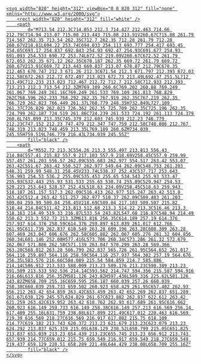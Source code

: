 <!-- [![Social Banner for Max Ma](/image/facebook_cover.svg?raw=true "Banner")](https://maxma.netlify.app/) -->
<a href="https://maxma.netlify.app/">

	<svg width="820" height="312" viewBox="0 0 820 312" fill="none" xmlns="http://www.w3.org/2000/svg">
		<rect width="820" height="312" fill="white" />
		<path
			d="M713.54 212.3C714.053 212.3 714.427 212.463 714.66 212.79C714.94 213.07 715.08 213.443 715.08 213.91V260.67C715.08 261.79 714.567 262.35 713.54 262.35C712.7 262.35 712.28 261.79 712.28 260.67V218.81L694.22 253.74C694.033 254.113 693.777 254.417 693.45 254.65C693.17 254.837 692.843 254.93 692.47 254.93C691.677 254.93 691.093 254.533 690.72 253.74L672.52 219.09V260.67C672.52 261.79 672.053 262.35 671.12 262.35C670.187 262.35 669.72 261.79 669.72 260.67V213.91C669.72 213.443 669.837 213.07 670.07 212.79C670.35 212.463 670.747 212.3 671.26 212.3C671.54 212.3 671.797 212.393 672.03 212.58C672.263 212.72 672.497 213.023 672.73 213.49L692.47 251.5L712 213.49C712.233 213.023 712.467 212.72 712.7 212.58C712.933 212.393 713.213 212.3 713.54 212.3ZM769.109 260.6C769.202 260.88 769.249 261.067 769.249 261.16C769.249 261.533 769.109 261.813 768.829 262C768.596 262.233 768.292 262.35 767.919 262.35C767.219 262.35 766.729 262.023 766.449 261.37L760.779 248.35H732.849L727.109 261.37C726.829 262.023 726.362 262.35 725.709 262.35C725.196 262.35 724.799 262.187 724.519 261.86C724.239 261.533 724.192 261.113 724.379 260.6L745.099 213.35C745.379 212.603 745.939 212.23 746.779 212.23C747.152 212.23 747.479 212.347 747.759 212.58C748.086 212.767 748.319 213.023 748.459 213.35L769.109 260.6ZM734.039 245.55H759.519L746.779 216.43L734.039 245.55Z"
			fill="black" />
		<path
			d="M552.72 213.3C554.26 213.3 555.497 213.813 556.43 214.84C557.41 215.82 557.9 217.103 557.9 218.69V258.45C557.9 259.99 557.457 261.203 556.57 262.09C555.683 262.977 554.517 263.42 553.07 263.42C551.67 263.42 550.527 262.977 549.64 262.09C548.753 261.203 548.31 259.99 548.31 258.45V233.74L538.37 252.43C537.717 253.643 536.993 254.53 536.2 255.09C535.453 255.65 534.543 255.93 533.47 255.93C532.443 255.93 531.533 255.65 530.74 255.09C529.947 254.53 529.223 253.643 528.57 252.43L518.63 234.09V258.45C518.63 259.943 518.187 261.157 517.3 262.09C516.413 262.977 515.247 263.42 513.8 263.42C512.4 263.42 511.257 262.977 510.37 262.09C509.483 261.203 509.04 259.99 509.04 258.45V218.69C509.04 217.103 509.507 215.82 510.44 214.84C511.42 213.813 512.68 213.3 514.22 213.3C516.46 213.3 518.163 214.49 519.33 216.87L533.54 243.82L547.68 216.87C548.94 214.49 550.62 213.3 552.72 213.3ZM613.816 256.35C614.189 257.19 614.376 257.937 614.376 258.59C614.376 259.897 613.839 261.017 612.766 261.95C611.739 262.837 610.549 263.28 609.196 263.28C608.309 263.28 607.469 263.047 606.676 262.58C605.882 262.067 605.276 261.32 604.856 260.34L601.146 252.08H577.416L573.706 260.34C573.286 261.32 572.679 262.067 571.886 262.58C571.139 263.047 570.299 263.28 569.366 263.28C568.012 263.28 566.799 262.837 565.726 261.95C564.652 261.017 564.116 259.897 564.116 258.59C564.116 257.937 564.302 257.19 564.676 256.35L583.576 216.66C584.089 215.54 584.859 214.7 585.886 214.14C586.912 213.533 588.009 213.23 589.176 213.23C590.389 213.23 591.509 213.533 592.536 214.14C593.562 214.747 594.356 215.587 594.916 216.66L613.816 256.35ZM581.126 243.82H597.436L589.316 225.62L581.126 243.82ZM658.709 255.16C659.595 256.187 660.039 257.26 660.039 258.38C660.039 259.733 659.502 260.923 658.429 261.95C657.402 262.93 656.212 263.42 654.859 263.42C653.459 263.42 652.269 262.837 651.289 261.67L638.129 245.57L624.829 261.67C623.802 262.837 622.612 263.42 621.259 263.42C619.952 263.42 618.762 262.93 617.689 261.95C616.662 260.923 616.149 259.733 616.149 258.38C616.149 257.213 616.569 256.14 617.409 255.16L631.759 238.08L617.899 221.49C617.012 220.463 616.569 219.39 616.569 218.27C616.569 216.917 617.082 215.75 618.109 214.77C619.182 213.743 620.372 213.23 621.679 213.23C623.079 213.23 624.292 213.837 625.319 215.05L638.129 230.52L650.799 215.05C651.825 213.837 653.039 213.23 654.439 213.23C655.745 213.23 656.912 213.743 657.939 214.77C659.012 215.75 659.549 216.917 659.549 218.27C659.549 219.437 659.129 220.51 658.289 221.49L644.429 238.08L658.709 255.16Z"
			fill="black" />
	</svg>

</a>
<!--
**max8hine/max8hine** is a ✨ _special_ ✨ repository because its `README.md` (this file) appears on your GitHub profile.

Here are some ideas to get you started:

- 🔭 I’m currently working on ...
- 🌱 I’m currently learning ...
- 👯 I’m looking to collaborate on ...
- 🤔 I’m looking for help with ...
- 💬 Ask me about ...
- 📫 How to reach me: ...
- 😄 Pronouns: ...
- ⚡ Fun fact: ...
-->
